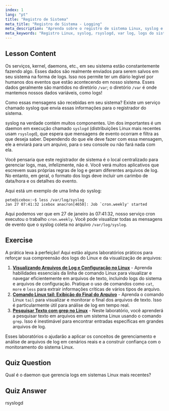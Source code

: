 ```yaml
---
index: 1
lang: "pt"
title: "Registro de Sistema"
meta_title: "Registro de Sistema - Logging"
meta_description: "Aprenda sobre o registro de sistema Linux, syslog e como visualizar arquivos de log em /var/log. Entenda rsyslogd e monitore eventos do sistema com este guia para iniciantes."
meta_keywords: "Registro Linux, syslog, rsyslogd, var log, logs do sistema, tutorial Linux, guia para iniciantes"
---
```


## Lesson Content

Os serviços, kernel, daemons, etc., em seu sistema estão constantemente fazendo algo. Esses dados são realmente enviados para serem salvos em seu sistema na forma de logs. Isso nos permite ter um diário legível por humanos dos eventos que estão acontecendo em nosso sistema. Esses dados geralmente são mantidos no diretório `/var`; o diretório `/var` é onde mantemos nossos dados variáveis, como logs!

Como essas mensagens são recebidas em seu sistema? Existe um serviço chamado syslog que envia essas informações para o registrador do sistema.

syslog na verdade contém muitos componentes. Um dos importantes é um daemon em execução chamado `syslogd` (distribuições Linux mais recentes usam `rsyslogd`), que espera que mensagens de evento ocorram e filtra as que deseja saber. Dependendo do que ele deve fazer com essa mensagem, ele a enviará para um arquivo, para o seu console ou não fará nada com ela.

Você pensaria que este registrador de sistema é o local centralizado para gerenciar logs, mas, infelizmente, não é. Você verá muitos aplicativos que escrevem suas próprias regras de log e geram diferentes arquivos de log. No entanto, em geral, o formato dos logs deve incluir um carimbo de data/hora e os detalhes do evento.

Aqui está um exemplo de uma linha do syslog:

```plaintext
pete@icebox:~$ less /var/log/syslog
Jan 27 07:41:32 icebox anacron[4650]: Job `cron.weekly' started
```

Aqui podemos ver que em 27 de janeiro às 07:41:32, nosso serviço cron executou o trabalho `cron.weekly`. Você pode visualizar todas as mensagens de evento que o syslog coleta no arquivo `/var/log/syslog`.

## Exercise

A prática leva à perfeição! Aqui estão alguns laboratórios práticos para reforçar sua compreensão dos logs do Linux e da visualização de arquivos:

1. **[Visualizando Arquivos de Log e Configuração no Linux](https://labex.io/pt/labs/linux-viewing-log-and-configuration-files-in-linux-387914)** - Aprenda habilidades essenciais da linha de comando Linux para visualizar e navegar eficientemente em arquivos de texto, incluindo logs do sistema e arquivos de configuração. Pratique o uso de comandos como `cat`, `more` e `less` para extrair informações críticas de vários tipos de arquivo.
2. **[Comando Linux tail: Exibição do Final do Arquivo](https://labex.io/pt/labs/linux-linux-tail-command-file-end-display-214303)** - Aprenda o comando Linux `tail` para visualizar e monitorar o final dos arquivos de texto. Isso é particularmente útil para análise de log em tempo real.
3. **[Pesquisar Texto com grep no Linux](https://labex.io/pt/labs/comptia-search-text-with-grep-in-linux-590841)** - Neste laboratório, você aprenderá a pesquisar texto em arquivos em um sistema Linux usando o comando `grep`. Isso é inestimável para encontrar entradas específicas em grandes arquivos de log.

Esses laboratórios o ajudarão a aplicar os conceitos de gerenciamento e análise de arquivos de log em cenários reais e a construir confiança com o monitoramento do sistema Linux.

## Quiz Question

Qual é o daemon que gerencia logs em sistemas Linux mais recentes?

## Quiz Answer

rsyslogd
